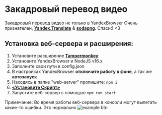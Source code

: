 # Закадровый перевод видео

Закадровый перевод видео не только в YandexBrowser
Очень признателен, **[Yandex.Translate](https://translate.yandex.ru/)** & **[sodapng](https://github.com/sodapng)**. Спасиб <3

## Установка веб-сервера и расширения:

1. Установите расширение **[Tampermonkey](https://violentmonkey.github.io/get-it/)**
2. Установите YandexBrowser и NodeJS v16.x
3. Заполните свои пути в config.json
4. В настройках YandexBrowser **отключите работу в фоне**, а так же **автозапуск**
5. Находясь в папке "web-server" пропишите: ```npm i```
6. **[«Установите Скрипт»](https://raw.githubusercontent.com/ilyhalight/voice-over-translation/master/vot.user.js)**
7. Запустите веб-сервер с помощью ```npm run start```

Примечание: Во время работы веб-сервера в консоли могут вылетать какие-то ошибки. Это нормально
![example btn](https://github.com/ilyhalight/voice-over-translation/blob/master/example.png "btn")
